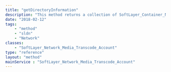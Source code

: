 ```yaml
---
title: "getDirectoryInformation"
description: "This method returns a collection of SoftLayer_Container_Network_Ftp_Directory objects. You can retrieve directory information for /in and /out directories. A [SoftLayer_Container_Network_Directory_Listing](reference/datatypes/SoftLayer_Container_Network_Directory_Listing) object contains a type (indicating whether it is a file or a directory), name and file count if it is a directory. "
date: "2018-02-12"
tags:
    - "method"
    - "sldn"
    - "Network"
classes:
    - "SoftLayer_Network_Media_Transcode_Account"
type: "reference"
layout: "method"
mainService : "SoftLayer_Network_Media_Transcode_Account"
---
```

